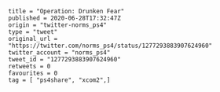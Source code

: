 ```
title = "Operation: Drunken Fear"
published = 2020-06-28T17:32:47Z
origin = "twitter-norms_ps4"
type = "tweet"
original_url = "https://twitter.com/norms_ps4/status/1277293883907624960"
twitter_account = "norms_ps4"
tweet_id = "1277293883907624960"
retweets = 0
favourites = 0
tag = [ "ps4share", "xcom2",]
```

<p class='image'><img src='https://mnf.m17s.net/2020/06/28/EbncBGNWAAE5TTZ.jpg' alt=''></p>

